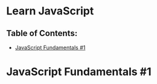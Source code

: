 # Learn JavaScript <!-- omit in toc -->

## Table of Contents: <!-- omit in toc -->
- [JavaScript Fundamentals #1](#javascript-fundamentals-1)

# JavaScript Fundamentals #1